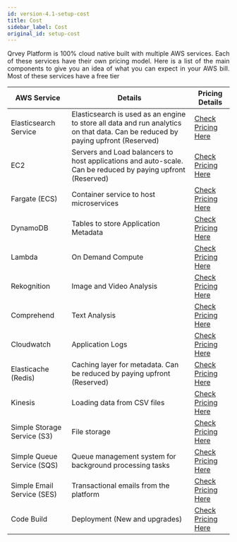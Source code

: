 ```yaml
---
id: version-4.1-setup-cost
title: Cost
sidebar_label: Cost
original_id: setup-cost
---
```


<div style="text-align: justify">

Qrvey Platform is 100% cloud native built with multiple AWS services. Each of these services have their own pricing model. Here is a list of the main components to give you an idea of what you can expect in your AWS bill. Most of these services have a free tier

| AWS Service | Details | Pricing Details |
| --- | --- | --- |
| Elasticsearch Service | Elasticsearch is used as an engine to store all data and run analytics on that data. Can be reduced by paying upfront (Reserved) | [Check Pricing Here](https://aws.amazon.com/elasticsearch-service/pricing/) |
| EC2 | Servers and Load balancers to host applications and auto-scale. Can be reduced by paying upfront (Reserved) | [Check Pricing Here](https://aws.amazon.com/ec2/pricing/) |
| Fargate (ECS) | Container service to host microservices | [Check Pricing Here](https://aws.amazon.com/fargate/pricing/) |
| DynamoDB | Tables to store Application Metadata | [Check Pricing Here](https://aws.amazon.com/dynamodb/pricing/on-demand/) |
| Lambda | On Demand Compute | [Check Pricing Here](https://aws.amazon.com/lambda/pricing/) |
| Rekognition | Image and Video Analysis | [Check Pricing Here](https://aws.amazon.com/rekognition/pricing/) |
| Comprehend | Text Analysis | [Check Pricing Here](https://aws.amazon.com/comprehend/pricing/) |
| Cloudwatch | Application Logs | [Check Pricing Here](https://aws.amazon.com/cloudwatch/pricing/) |
| Elasticache (Redis) | Caching layer for metadata. Can be reduced by paying upfront (Reserved) | [Check Pricing Here](https://aws.amazon.com/elasticache/pricing/) | 
| Kinesis | Loading data from CSV files | [Check Pricing Here](https://aws.amazon.com/kinesis/data-streams/pricing/) |
| Simple Storage Service (S3) | File storage | [Check Pricing Here](https://aws.amazon.com/s3/pricing/) |
| Simple Queue Service (SQS) | Queue management system for background processing tasks | [Check Pricing Here](https://aws.amazon.com/sqs/pricing/) |
| Simple Email Service (SES) | Transactional emails from the platform | [Check Pricing Here](https://aws.amazon.com/ses/pricing/) |
| Code Build | Deployment (New and upgrades) | [Check Pricing Here](https://aws.amazon.com/codebuild/pricing/) |